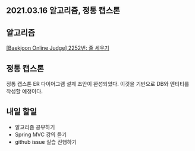 ## 2021.03.16 알고리즘, 정통 캡스톤

## 알고리즘

[[Baekjoon Online Judge] 2252번: 줄 세우기](https://hyeonic.tistory.com/180)

## 정통 캡스톤

정통 캡스톤 ER 다이어그램 설계 초안이 완성되었다. 이것을 기반으로 DB와 엔티티를 작성할 예정이다.


## 내일 할일
 - 알고리즘 공부하기
 - Spring MVC 강의 듣기
 - github issue 실습 진행하기